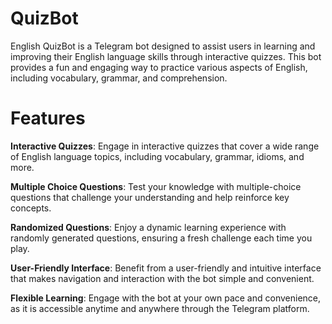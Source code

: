 # QuizBot
English QuizBot is a Telegram bot designed to assist users in learning and improving their English language skills through interactive quizzes. This bot provides a fun and engaging way to practice various aspects of English, including vocabulary, grammar, and comprehension.


# Features
**Interactive Quizzes**: Engage in interactive quizzes that cover a wide range of English language topics, including vocabulary, grammar, idioms, and more.

**Multiple Choice Questions**: Test your knowledge with multiple-choice questions that challenge your understanding and help reinforce key concepts.

**Randomized Questions**: Enjoy a dynamic learning experience with randomly generated questions, ensuring a fresh challenge each time you play.

**User-Friendly Interface**: Benefit from a user-friendly and intuitive interface that makes navigation and interaction with the bot simple and convenient.

**Flexible Learning**: Engage with the bot at your own pace and convenience, as it is accessible anytime and anywhere through the Telegram platform.
